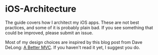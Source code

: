 # iOS-Architecture

The guide covers how I architect my iOS apps. These are not best practices, and some of it is probably plain bad. If you see something that could be improved, please submit an issue.


Most of my design choices are inspired by this blog post from Dave DeLong: [A Better MVC](https://davedelong.com/blog/2017/11/06/a-better-mvc-part-1-the-problems/). If you haven't read it yet, I suggest you do.
